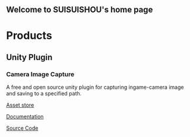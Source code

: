## Welcome to SUISUISHOU's home page

# Products

## Unity Plugin

### Camera Image Capture

A free and open source unity plugin for capturing ingame-camera image and saving to a specified path.

[Asset store](https://assetstore.unity.com/packages/slug/229463)

[Documentation](https://github.com/blightue/CameraImageCapture/wiki)

[Source Code](https://github.com/blightue/CameraImageCapture)
